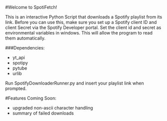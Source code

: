 #Welcome to SpotiFetch!

This is an interactive Python Script that downloads a Spotify playlist from its link.
Before you can use this, make sure you set up a Spotify client ID and client Secret via the Spotify Developer portal. Set the client id and secret as environmental variables in windows. This will allow the program to read them automatically.

###Dependencies:
- yt_api
- spotipy
- pytube
- urlib

Run SpotifyDownloaderRunner.py and insert your playlist link when prompted.


#Features Coming Soon:
- upgraded non-ascii character handling
- summary of failed downloads
